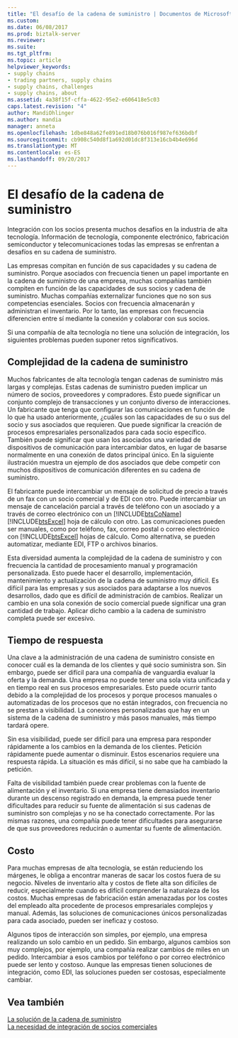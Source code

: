 ```yaml
---
title: "El desafío de la cadena de suministro | Documentos de Microsoft"
ms.custom: 
ms.date: 06/08/2017
ms.prod: biztalk-server
ms.reviewer: 
ms.suite: 
ms.tgt_pltfrm: 
ms.topic: article
helpviewer_keywords:
- supply chains
- trading partners, supply chains
- supply chains, challenges
- supply chains, about
ms.assetid: 4a38f15f-cffa-4622-95e2-e606418e5c03
caps.latest.revision: "4"
author: MandiOhlinger
ms.author: mandia
manager: anneta
ms.openlocfilehash: 1dbe848a62fe891ed18b076b016f987ef636bdbf
ms.sourcegitcommit: cb908c540d8f1a692d01dc8f313e16cb4b4e696d
ms.translationtype: MT
ms.contentlocale: es-ES
ms.lasthandoff: 09/20/2017
---
```

# <a name="the-supply-chain-challenge"></a>El desafío de la cadena de suministro
Integración con los socios presenta muchos desafíos en la industria de alta tecnología. Información de tecnología, componente electrónico, fabricación semiconductor y telecomunicaciones todas las empresas se enfrentan a desafíos en su cadena de suministro.  
  
 Las empresas compitan en función de sus capacidades y su cadena de suministro. Porque asociados con frecuencia tienen un papel importante en la cadena de suministro de una empresa, muchas compañías también compiten en función de las capacidades de sus socios y cadena de suministro. Muchas compañías externalizar funciones que no son sus competencias esenciales. Socios con frecuencia almacenarán y administran el inventario. Por lo tanto, las empresas con frecuencia diferencien entre sí mediante la conexión y colaborar con sus socios.  
  
 Si una compañía de alta tecnología no tiene una solución de integración, los siguientes problemas pueden suponer retos significativos.  
  
## <a name="supply-chain-complexity"></a>Complejidad de la cadena de suministro  
 Muchos fabricantes de alta tecnología tengan cadenas de suministro más largas y complejas. Estas cadenas de suministro pueden implicar un número de socios, proveedores y compradores. Esto puede significar un conjunto complejo de transacciones y un conjunto diverso de interacciones. Un fabricante que tenga que configurar las comunicaciones en función de lo que ha usado anteriormente, ¿cuáles son las capacidades de su o sus del socio y sus asociados que requieren. Que puede significar la creación de procesos empresariales personalizados para cada socio específico. También puede significar que usan los asociados una variedad de dispositivos de comunicación para intercambiar datos, en lugar de basarse normalmente en una conexión de datos principal único. En la siguiente ilustración muestra un ejemplo de dos asociados que debe competir con muchos dispositivos de comunicación diferentes en su cadena de suministro.  
  
 El fabricante puede intercambiar un mensaje de solicitud de precio a través de un fax con un socio comercial y de EDI con otro. Puede intercambiar un mensaje de cancelación parcial a través de teléfono con un asociado y a través de correo electrónico con un [!INCLUDE[btsCoName](../../includes/btsconame-md.md)] [!INCLUDE[btsExcel](../../includes/btsexcel-md.md)] hoja de cálculo con otro. Las comunicaciones pueden ser manuales, como por teléfono, fax, correo postal o correo electrónico con [!INCLUDE[btsExcel](../../includes/btsexcel-md.md)] hojas de cálculo. Como alternativa, se pueden automatizar, mediante EDI, FTP o archivos binarios.  
  
 Esta diversidad aumenta la complejidad de la cadena de suministro y con frecuencia la cantidad de procesamiento manual y programación personalizada. Esto puede hacer el desarrollo, implementación, mantenimiento y actualización de la cadena de suministro muy difícil. Es difícil para las empresas y sus asociados para adaptarse a los nuevos desarrollos, dado que es difícil de administración de cambios. Realizar un cambio en una sola conexión de socio comercial puede significar una gran cantidad de trabajo. Aplicar dicho cambio a la cadena de suministro completa puede ser excesivo.  
  
## <a name="response-time"></a>Tiempo de respuesta  
 Una clave a la administración de una cadena de suministro consiste en conocer cuál es la demanda de los clientes y qué socio suministra son. Sin embargo, puede ser difícil para una compañía de vanguardia evaluar la oferta y la demanda. Una empresa no puede tener una sola vista unificada y en tiempo real en sus procesos empresariales. Esto puede ocurrir tanto debido a la complejidad de los procesos y porque procesos manuales o automatizadas de los procesos que no están integrados, con frecuencia no se prestan a visibilidad. La conexiones personalizadas que hay en un sistema de la cadena de suministro y más pasos manuales, más tiempo tardará opere.  
  
 Sin esa visibilidad, puede ser difícil para una empresa para responder rápidamente a los cambios en la demanda de los clientes. Petición rápidamente puede aumentar o disminuir. Estos escenarios requiere una respuesta rápida. La situación es más difícil, si no sabe que ha cambiado la petición.  
  
 Falta de visibilidad también puede crear problemas con la fuente de alimentación y el inventario. Si una empresa tiene demasiados inventario durante un descenso registrado en demanda, la empresa puede tener dificultades para reducir su fuente de alimentación si sus cadenas de suministro son complejas y no se ha conectado correctamente. Por las mismas razones, una compañía puede tener dificultades para asegurarse de que sus proveedores reducirán o aumentar su fuente de alimentación.  
  
## <a name="cost"></a>Costo  
 Para muchas empresas de alta tecnología, se están reduciendo los márgenes, le obliga a encontrar maneras de sacar los costos fuera de su negocio. Niveles de inventario alta y costos de flete alta son difíciles de reducir, especialmente cuando es difícil comprender la naturaleza de los costos. Muchas empresas de fabricación están amenazadas por los costes del empleado alta procedente de procesos empresariales complejos y manual. Además, las soluciones de comunicaciones únicos personalizadas para cada asociado, pueden ser ineficaz y costoso.  
  
 Algunos tipos de interacción son simples, por ejemplo, una empresa realizando un solo cambio en un pedido. Sin embargo, algunos cambios son muy complejos, por ejemplo, una compañía realizar cambios de miles en un pedido. Intercambiar a esos cambios por teléfono o por correo electrónico puede ser lento y costoso. Aunque las empresas tienen soluciones de integración, como EDI, las soluciones pueden ser costosas, especialmente cambiar.  
  
## <a name="see-also"></a>Vea también  
 [La solución de la cadena de suministro](../../adapters-and-accelerators/accelerator-rosettanet/the-supply-chain-solution.md)   
 [La necesidad de integración de socios comerciales](../../adapters-and-accelerators/accelerator-rosettanet/the-need-for-trading-partner-integration.md)